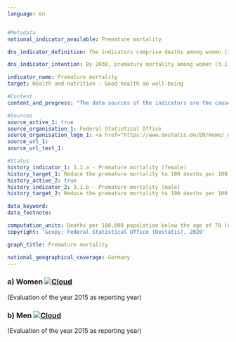 ```yaml
---                   
language: en                   


#Metadata                   
national_indicator_available: Premature mortality                   

dns_indicator_definition: The indicators comprise deaths among women (3.1 a) and men (3.1 b) in the population below 70 years of age with reference to 100,000 inhabitants of the “old” standardised European population below 70 years (excluding those less than 1 year old).<sub> Text from the Indicator Report 2018</sub>                   

dns_indicator_intention: By 2030, premature mortality among women (3.1.a) should not exceed 100, and for men (3.1.b), it should not exceed 190 deaths per 100,000 inhabitants.<sub> Text from the Indicator Report 2018</sub>                   

indicator_name: Premature mortality                   
target: Health and nutrition - Good health an well-being                   

#Content                    
content_and_progress: "The data sources of the indicators are the causes of death statistics and the population statistics produced by the Federal Statistical Office. As part of the causes of death statistics, all official cause of death certificates are recorded and evaluated. The population statistics specify the current population based on the results of the most recent census. The data refer to the “old” standardised European population of 1976. Those under 1 year of age and consequently the infant mortality rate are excluded from the assessment. The indicator is also part of the Federal Health Monitoring information system.<br><br>Premature mortality steadily decreased between 1991 and 2015, both for women (– 36%) and for men (– 42%). As a result of this decrease, the gender difference in premature mortality declined, too. In 2015, for example, 153 women and 288 men per 100,000 inhabitants died before they reached the age of 70. If this trend continues unchanged as seen in recent years, the gender-specific targets for 2030 will not be achieved.<br><br>In accordance with the steady decrease in premature mortality, the trend for life expectancy in Germany continued developing in a positive direction. 70-year-old women today can expect, statistically, to live another 16.9 years and 70-year-old men another 14.2 years.<br><br>Between 2014 and 2016, the average life expectancy was 83.2 years for new-born girls and 78.3 years for boys, which was 0.5 years higher for girls and 0.6 years for boys than the average for the years 2009 to 2011. Differences in life expectancy between the western Länder and the eastern Länder (each excluding Berlin) are to be seen only among new-born boys. In this case, the difference is 1.3 years.<br><br>The largest share of all causes of premature mortality in 2015 was malignant neoplasms (37.8&nbsp;%), followed by cardiovascular diseases (21.4&nbsp;%). Deaths due to external causes (such as accidents, poisoning, suicide) accounted for as much as 8.8&nbsp;%. Diseases of the digestive and respiratory tracts contributed 6.9&nbsp;% and 5.5&nbsp;%, respectively, to the causes of death. Since 1991, the shares of malignant neoplasms and diseases of the respiratory tract among all causes of death have increased (by 13.8&nbsp;% and 36.7&nbsp;%, respectively). In contrast, causes such as cardiovascular diseases (– 31.2&nbsp;%), external causes (– 20.2&nbsp;%) and diseases of the digestive tract (– 9.9&nbsp;%) have declined.<br><br>Besides factors such as health behaviour (see also indicators 3.1.c, d Smoking rate among adolescents and adults or 3.1.e and 3.1.f Obesity rate among adolescents and adults), medical care also plays an important role in the mortality rate. Expenditure on health care rose to 357 billion euros in 2016 – corresponding to an increase of 12 billion euros, or 3.8&nbsp;%, compared with 2015. This level of spending represented 11.3&nbsp;% of the gross domestic product or 4,330 euros per capita (2015: 4,205 euros).<sub> Text from the Indicator Report 2018</sub>"                   

#Sources
source_active_1: true                           
source_organisation_1: Federal Statistical Office                           
source_organisation_logo_1: <a href="https://www.destatis.de/EN/Home/_node.html"><img src="https://g205sdgs.github.io/sdg-indicators/public/logosEn/destatis.png" alt="Logo Destatis title=Click here to visit the homepage of the organization" /></a>                           
source_url_1:                            
source_url_text_1:                            

#Status                   
history_indicator_1: 3.1.a - Premature mortality (female)                   
history_target_1: Reduce the premature mortality to 100 deaths per 100,000 female inhabitants by 2030
history_active_2: true                   
history_indicator_2: 3.1.b - Premature mortality (male)                   
history_target_2: Reduce the premature mortality to 190 deaths per 100,000 male inhabitants by 2030

data_keyword:                    
data_footnote:                    

computation_units: Deaths per 100,000 population below the age of 70 (excluding those under 1 year of age)                   
copyright: '&copy; Federal Statistical Office (Destatis), 2020'                   

graph_title: Premature mortality                   

national_geographical_coverage: Germany                   
---
```

<div>                               
  <div class="my-header">                               
    <h3>a) Women                               
      <a href="https://sustainabledevelopment-deutschland.github.io/en/status/"><img src="https://g205sdgs.github.io/sdg-indicators/public/Wettersymbole/Wolke.png" title="The indicator is moving in the right direction but if the trend continues, the target value will be missed by more than 20&nbsp;% in the target year" alt="Cloud" />                               
      </a>                               
    </h3>                               
  </div>
  <div class="my-header-note">
    <span>(Evaluation of the year 2015 as reporting year)</span>
  </div>                               
</div>                               
<div>                               
  <div class="my-header">                               
    <h3>b) Men                               
      <a href="https://sustainabledevelopment-deutschland.github.io/en/status/"><img src="https://g205sdgs.github.io/sdg-indicators/public/Wettersymbole/Wolke.png" title="The indicator is moving in the right direction but if the trend continues, the target value will be missed by more than 20&nbsp;% in the target year" alt="Cloud" />                               
      </a>                               
    </h3>                               
  </div>
  <div class="my-header-note">
    <span>(Evaluation of the year 2015 as reporting year)</span>
  </div>                               
</div>
